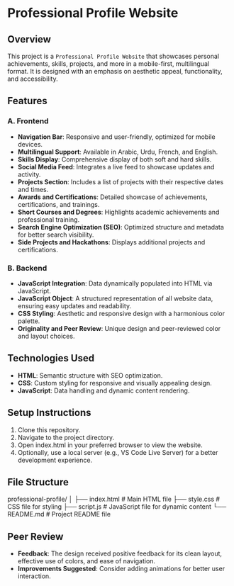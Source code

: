 # Professional Profile Website
## Overview
This project is a `Professional Profile Website` that showcases personal achievements, skills, projects, and more in a mobile-first, multilingual format. It is designed with an emphasis on aesthetic appeal, functionality, and accessibility.

## Features
### A. Frontend
- **Navigation Bar**: Responsive and user-friendly, optimized for mobile devices.
- **Multilingual Support**: Available in Arabic, Urdu, French, and English.
- **Skills Display**: Comprehensive display of both soft and hard skills.
- **Social Media Feed**: Integrates a live feed to showcase updates and activity.
- **Projects Section**: Includes a list of projects with their respective dates and times.
- **Awards and Certifications**: Detailed showcase of achievements, certifications, and trainings.
- **Short Courses and Degrees**: Highlights academic achievements and professional training.
- **Search Engine Optimization (SEO)**: Optimized structure and metadata for better search visibility.
- **Side Projects and Hackathons**: Displays additional projects and certifications.

### B. Backend
- **JavaScript Integration**: Data dynamically populated into HTML via JavaScript.
- **JavaScript Object**: A structured representation of all website data, ensuring easy updates and readability.
- **CSS Styling**: Aesthetic and responsive design with a harmonious color palette.
- **Originality and Peer Review**: Unique design and peer-reviewed color and layout choices.

## Technologies Used
- **HTML**: Semantic structure with SEO optimization.
- **CSS**: Custom styling for responsive and visually appealing design.
- **JavaScript**: Data handling and dynamic content rendering.

## Setup Instructions
1. Clone this repository.
2. Navigate to the project directory.
3. Open index.html in your preferred browser to view the website.
4. Optionally, use a local server (e.g., VS Code Live Server) for a better development experience.

## File Structure
professional-profile/
│
├── index.html       # Main HTML file
├── style.css        # CSS file for styling
├── script.js        # JavaScript file for dynamic content
└── README.md        # Project README file

## Peer Review
- **Feedback**: The design received positive feedback for its clean layout, effective use of colors, and ease of navigation.
- **Improvements Suggested**: Consider adding animations for better user interaction.
